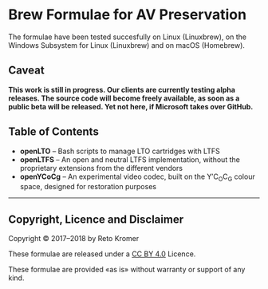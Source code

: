 # Brew Formulae for AV Preservation

The formulae have been tested succesfully on Linux (Linuxbrew), on the Windows Subsystem for Linux (Linuxbrew) and on macOS (Homebrew).

## Caveat

**This work is still in progress. Our clients are currently testing alpha releases. The source code will become freely available, as soon as a public beta will be released. Yet not here, if Microsoft takes over GitHub.**

## Table of Contents

- **openLTO** – Bash scripts to manage LTO cartridges with LTFS
- **openLTFS** – An open and neutral LTFS implementation, without the proprietary extensions from the different vendors
- **openYCoCg** – An experimental video codec, built on the Y′C<sub>O</sub>C<sub>G</sub> colour space, designed for restoration purposes

---

## Copyright, Licence and Disclaimer

Copyright © 2017–2018 by Reto Kromer

These formulae are released under a [CC BY 4.0](https://creativecommons.org/licenses/by/4.0/) Licence.

These formulae are provided «as is» without warranty or support of any kind.
